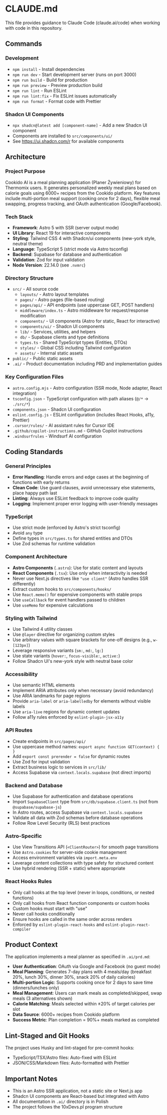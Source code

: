 # CLAUDE.md

This file provides guidance to Claude Code (claude.ai/code) when working with code in this repository.

## Commands

### Development
- `npm install` - Install dependencies
- `npm run dev` - Start development server (runs on port 3000)
- `npm run build` - Build for production
- `npm run preview` - Preview production build
- `npm run lint` - Run ESLint
- `npm run lint:fix` - Fix ESLint issues automatically
- `npm run format` - Format code with Prettier

### Shadcn UI Components
- `npx shadcn@latest add [component-name]` - Add a new Shadcn UI component
- Components are installed to `src/components/ui/`
- See https://ui.shadcn.com/r for available components

## Architecture

### Project Purpose
Cookido AI is a meal planning application (Planer Żywieniowy) for Thermomix users. It generates personalized weekly meal plans based on calorie goals using 6000+ recipes from the Cookido platform. Key features include multi-portion meal support (cooking once for 2 days), flexible meal swapping, progress tracking, and OAuth authentication (Google/Facebook).

### Tech Stack
- **Framework**: Astro 5 with SSR (server output mode)
- **UI Library**: React 19 for interactive components
- **Styling**: Tailwind CSS 4 with Shadcn/ui components (new-york style, neutral theme)
- **Language**: TypeScript 5 (strict mode via Astro tsconfig)
- **Backend**: Supabase for database and authentication
- **Validation**: Zod for input validation
- **Node Version**: 22.14.0 (see `.nvmrc`)

### Directory Structure
- `src/` - All source code
  - `layouts/` - Astro layout templates
  - `pages/` - Astro pages (file-based routing)
  - `pages/api/` - API endpoints (use uppercase GET, POST handlers)
  - `middleware/index.ts` - Astro middleware for request/response modification
  - `components/` - UI components (Astro for static, React for interactive)
  - `components/ui/` - Shadcn UI components
  - `lib/` - Services, utilities, and helpers
  - `db/` - Supabase clients and type definitions
  - `types.ts` - Shared TypeScript types (Entities, DTOs)
  - `styles/` - Global CSS including Tailwind configuration
  - `assets/` - Internal static assets
- `public/` - Public static assets
- `.ai/` - Product documentation including PRD and implementation guides

### Key Configuration Files
- `astro.config.mjs` - Astro configuration (SSR mode, Node adapter, React integration)
- `tsconfig.json` - TypeScript configuration with path aliases (`@/*` → `./src/*`)
- `components.json` - Shadcn UI configuration
- `eslint.config.js` - ESLint configuration (includes React Hooks, a11y, Prettier)
- `.cursor/rules/` - AI assistant rules for Cursor IDE
- `.github/copilot-instructions.md` - GitHub Copilot instructions
- `.windsurfrules` - Windsurf AI configuration

## Coding Standards

### General Principles
- **Error Handling**: Handle errors and edge cases at the beginning of functions with early returns
- **Clean Code**: Use guard clauses, avoid unnecessary else statements, place happy path last
- **Linting**: Always use ESLint feedback to improve code quality
- **Logging**: Implement proper error logging with user-friendly messages

### TypeScript
- Use strict mode (enforced by Astro's strict tsconfig)
- Avoid `any` type
- Define types in `src/types.ts` for shared entities and DTOs
- Use Zod schemas for runtime validation

### Component Architecture
- **Astro Components** (`.astro`): Use for static content and layouts
- **React Components** (`.tsx`): Use only when interactivity is needed
- Never use Next.js directives like `"use client"` (Astro handles SSR differently)
- Extract custom hooks to `src/components/hooks/`
- Use `React.memo()` for expensive components with stable props
- Use `useCallback` for event handlers passed to children
- Use `useMemo` for expensive calculations

### Styling with Tailwind
- Use Tailwind 4 utility classes
- Use `@layer` directive for organizing custom styles
- Use arbitrary values with square brackets for one-off designs (e.g., `w-[123px]`)
- Leverage responsive variants (`sm:`, `md:`, `lg:`)
- Use state variants (`hover:`, `focus-visible:`, `active:`)
- Follow Shadcn UI's new-york style with neutral base color

### Accessibility
- Use semantic HTML elements
- Implement ARIA attributes only when necessary (avoid redundancy)
- Use ARIA landmarks for page regions
- Provide `aria-label` or `aria-labelledby` for elements without visible labels
- Use `aria-live` regions for dynamic content updates
- Follow a11y rules enforced by `eslint-plugin-jsx-a11y`

### API Routes
- Create endpoints in `src/pages/api/`
- Use uppercase method names: `export async function GET(context) { }`
- Add `export const prerender = false` for dynamic routes
- Use Zod for input validation
- Extract business logic to services in `src/lib/`
- Access Supabase via `context.locals.supabase` (not direct imports)

### Backend and Database
- Use Supabase for authentication and database operations
- Import `SupabaseClient` type from `src/db/supabase.client.ts` (not from `@supabase/supabase-js`)
- In Astro routes, access Supabase via `context.locals.supabase`
- Validate all data with Zod schemas before database operations
- Follow Row Level Security (RLS) best practices

### Astro-Specific
- Use View Transitions API (`<ClientRouter>`) for smooth page transitions
- Use `Astro.cookies` for server-side cookie management
- Access environment variables via `import.meta.env`
- Leverage content collections with type safety for structured content
- Use hybrid rendering (SSR + static) where appropriate

### React Hooks Rules
- Only call hooks at the top level (never in loops, conditions, or nested functions)
- Only call hooks from React function components or custom hooks
- Custom hooks must start with "use"
- Never call hooks conditionally
- Ensure hooks are called in the same order across renders
- Enforced by `eslint-plugin-react-hooks` and `eslint-plugin-react-compiler`

## Product Context

The application implements a meal planner as specified in `.ai/prd.md`:
- **User Authentication**: OAuth via Google and Facebook (no guest mode)
- **Meal Planning**: Generates 7-day plans with 4 meals/day (breakfast 20%, lunch 30%, dinner 30%, snack 20% of daily calories)
- **Multi-portion Logic**: Supports cooking once for 2 days to save time (dinners/lunches only)
- **Meal Management**: Users can mark meals as completed/skipped, swap meals (3 alternatives shown)
- **Calorie Matching**: Meals selected within ±20% of target calories per slot
- **Data Source**: 6000+ recipes from Cookido platform
- **Success Metric**: Plan completion = 90%+ meals marked as completed

## Lint-Staged and Git Hooks

The project uses Husky and lint-staged for pre-commit hooks:
- TypeScript/TSX/Astro files: Auto-fixed with ESLint
- JSON/CSS/Markdown files: Auto-formatted with Prettier

## Important Notes

- This is an Astro SSR application, not a static site or Next.js app
- Shadcn UI components are React-based but integrated with Astro
- All documentation in `.ai/` directory is in Polish
- The project follows the 10xDevs.pl program structure
